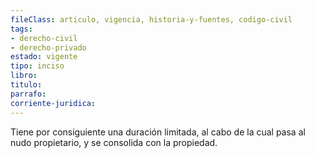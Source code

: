 ```yaml
---
fileClass: articulo, vigencia, historia-y-fuentes, codigo-civil
tags:
- derecho-civil
- derecho-privado
estado: vigente
tipo: inciso
libro:
titulo:
parrafo:
corriente-juridica:
---
```

Tiene por consiguiente una duración limitada, al cabo de la cual pasa al nudo propietario, y se consolida con la propiedad.
